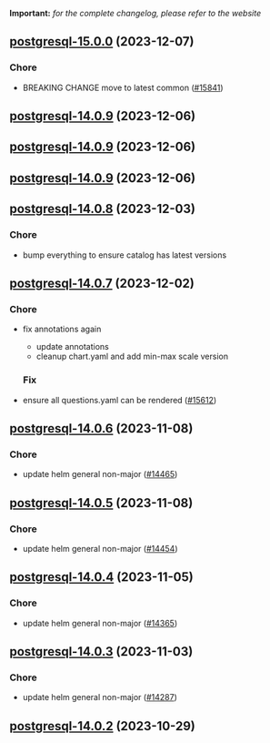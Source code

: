**Important:**
*for the complete changelog, please refer to the website*




## [postgresql-15.0.0](https://github.com/truecharts/charts/compare/postgresql-14.0.9...postgresql-15.0.0) (2023-12-07)

### Chore

- BREAKING CHANGE move to latest common ([#15841](https://github.com/truecharts/charts/issues/15841))
  
  


## [postgresql-14.0.9](https://github.com/truecharts/charts/compare/postgresql-14.0.8...postgresql-14.0.9) (2023-12-06)




## [postgresql-14.0.9](https://github.com/truecharts/charts/compare/postgresql-14.0.8...postgresql-14.0.9) (2023-12-06)




## [postgresql-14.0.9](https://github.com/truecharts/charts/compare/postgresql-14.0.8...postgresql-14.0.9) (2023-12-06)




## [postgresql-14.0.8](https://github.com/truecharts/charts/compare/postgresql-14.0.7...postgresql-14.0.8) (2023-12-03)

### Chore

- bump everything to ensure catalog has latest versions
  
  


## [postgresql-14.0.7](https://github.com/truecharts/charts/compare/postgresql-14.0.6...postgresql-14.0.7) (2023-12-02)

### Chore

- fix annotations again
  - update annotations
  - cleanup chart.yaml and add min-max scale version
  
  ### Fix

- ensure all questions.yaml can be rendered ([#15612](https://github.com/truecharts/charts/issues/15612))
  
  










## [postgresql-14.0.6](https://github.com/truecharts/charts/compare/postgresql-14.0.5...postgresql-14.0.6) (2023-11-08)

### Chore

- update helm general non-major ([#14465](https://github.com/truecharts/charts/issues/14465))
  
  


## [postgresql-14.0.5](https://github.com/truecharts/charts/compare/postgresql-14.0.4...postgresql-14.0.5) (2023-11-08)

### Chore

- update helm general non-major ([#14454](https://github.com/truecharts/charts/issues/14454))
  
  


## [postgresql-14.0.4](https://github.com/truecharts/charts/compare/postgresql-14.0.3...postgresql-14.0.4) (2023-11-05)

### Chore

- update helm general non-major ([#14365](https://github.com/truecharts/charts/issues/14365))
  
  


## [postgresql-14.0.3](https://github.com/truecharts/charts/compare/postgresql-14.0.2...postgresql-14.0.3) (2023-11-03)

### Chore

- update helm general non-major ([#14287](https://github.com/truecharts/charts/issues/14287))
  
  


## [postgresql-14.0.2](https://github.com/truecharts/charts/compare/postgresql-14.0.1...postgresql-14.0.2) (2023-10-29)
